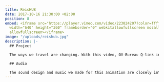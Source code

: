 ```yaml
---
title: ReisHUB
date: 2017-10-16 21:30:00 +02:00
position: 8
embed: <iframe src="https://player.vimeo.com/video/223024207?color=ffffff&title=0&byline=0&portrait=0"
  width="640" height="360" frameborder="0" webkitallowfullscreen mozallowfullscreen
  allowfullscreen></iframe>
image: "/uploads/reishub.jpg"
description: |-
  ## Project

  The ways we travel are changing. With this video, OV-Bureau Q-link introduces ReisHUBs, a network in Groningen and Drenthe that makes traveling easier.

  ## Audio

  The sound design and music we made for this animation are closely interlinked: a dynamic, colorful background of sound supports the lively voice-over, without distracting from the message.
---
```


